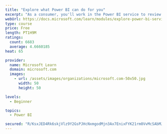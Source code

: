 ```yaml
---
title: "Explore what Power BI can do for you"
excerpt: "As a consumer, you'll work in the Power BI service to review and interact with content that has been shared with you. This module provides the foundational information that you need to work effectively in the Power BI service."
webUrl: https://docs.microsoft.com/learn/modules/explore-power-bi-service/
type: course
price: Free
length: PT1H9M
ratings:
  count: 6683
  average: 4.6660185
heat: 65

provider:
  name: Microsoft Learn
  domain: microsoft.com
  images:
    - url: /assets/images/organizations/microsoft.com-50x50.jpg
      width: 50
      height: 50

levels:
  - Beginner

topics:
  - Power BI

secured: "R/KsxJED4Rk6skjVlz9Y2GsPJHcNxmgodMjn3Ax7EnixFYK21rm0VvMcSAbMJJIULfuezev9mTsV6EcURuzlMbh68avUm+tTtEoRjRhZQ8UQYCwUQcBtELkwzeFEOZD+5gEYygvC0/moPcgT+HTKphYf67pkIzuVKzoefJGftFbyyp7q6XVG8TvTz7JWIzreTm3Yh5jS1wob14CCKmIzndEt6qJ61TY/CLnyjPRPv+y9lXGfWDuTw9WeXHI8XifoHkFowoC0NaLgNp/pTz34seHjGg9sPCrCv3+w8W3cW8DfSuR9Zi43UtD3VYQLR0GMxF3o4+KY+6coZ3vvNiLKU9H36Hv9BA5AI15g3EcAp7H/1dSXYhDxqKgKqX7BgI8t4Wmji5llAMfJCS5k5I2Z//rvQw0/YFXkFLO0V/7d8GU=;RljKcNDdH5CWuhnP6IWFVw=="
---
```


